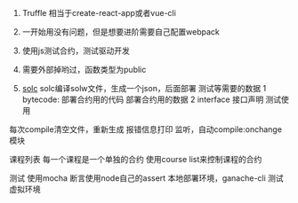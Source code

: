 1. Truffle 相当于create-react-app或者vue-cli
2. 一开始用没有问题，但是想要进阶需要自己配置webpack

1. 使用js测试合约，测试驱动开发
2. 需要外部掉哟过，函数类型为public
3. [solc](https://github.com/ethereum/solc-js)
    solc编译solw文件，生成一个json，后面部署 测试等需要的数据
    1 bytecode: 部署合约用的代码
        部署合约用的数据
    2 interface 接口声明
        测试使用

每次compile清空文件，重新生成
报错信息打印
监听，自动compile:onchange模块


课程列表
    每一个课程是一个单独的合约
    使用course list来控制课程的合约


测试 
    使用mocha
    断言使用node自己的assert
    本地部署环境，ganache-cli 测试虚拟环境